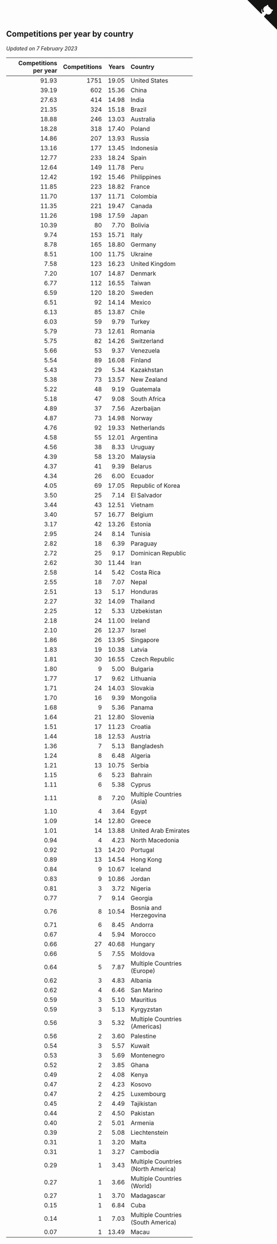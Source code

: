 ## Competitions per year by country

*Updated on  7 February 2023*

| Competitions per year | Competitions | Years | Country |
| ---: | ---: | ---: | :--- |
| 91.93 | 1751 | 19.05 | United States |
| 39.19 | 602 | 15.36 | China |
| 27.63 | 414 | 14.98 | India |
| 21.35 | 324 | 15.18 | Brazil |
| 18.88 | 246 | 13.03 | Australia |
| 18.28 | 318 | 17.40 | Poland |
| 14.86 | 207 | 13.93 | Russia |
| 13.16 | 177 | 13.45 | Indonesia |
| 12.77 | 233 | 18.24 | Spain |
| 12.64 | 149 | 11.78 | Peru |
| 12.42 | 192 | 15.46 | Philippines |
| 11.85 | 223 | 18.82 | France |
| 11.70 | 137 | 11.71 | Colombia |
| 11.35 | 221 | 19.47 | Canada |
| 11.26 | 198 | 17.59 | Japan |
| 10.39 | 80 | 7.70 | Bolivia |
| 9.74 | 153 | 15.71 | Italy |
| 8.78 | 165 | 18.80 | Germany |
| 8.51 | 100 | 11.75 | Ukraine |
| 7.58 | 123 | 16.23 | United Kingdom |
| 7.20 | 107 | 14.87 | Denmark |
| 6.77 | 112 | 16.55 | Taiwan |
| 6.59 | 120 | 18.20 | Sweden |
| 6.51 | 92 | 14.14 | Mexico |
| 6.13 | 85 | 13.87 | Chile |
| 6.03 | 59 | 9.79 | Turkey |
| 5.79 | 73 | 12.61 | Romania |
| 5.75 | 82 | 14.26 | Switzerland |
| 5.66 | 53 | 9.37 | Venezuela |
| 5.54 | 89 | 16.08 | Finland |
| 5.43 | 29 | 5.34 | Kazakhstan |
| 5.38 | 73 | 13.57 | New Zealand |
| 5.22 | 48 | 9.19 | Guatemala |
| 5.18 | 47 | 9.08 | South Africa |
| 4.89 | 37 | 7.56 | Azerbaijan |
| 4.87 | 73 | 14.98 | Norway |
| 4.76 | 92 | 19.33 | Netherlands |
| 4.58 | 55 | 12.01 | Argentina |
| 4.56 | 38 | 8.33 | Uruguay |
| 4.39 | 58 | 13.20 | Malaysia |
| 4.37 | 41 | 9.39 | Belarus |
| 4.34 | 26 | 6.00 | Ecuador |
| 4.05 | 69 | 17.05 | Republic of Korea |
| 3.50 | 25 | 7.14 | El Salvador |
| 3.44 | 43 | 12.51 | Vietnam |
| 3.40 | 57 | 16.77 | Belgium |
| 3.17 | 42 | 13.26 | Estonia |
| 2.95 | 24 | 8.14 | Tunisia |
| 2.82 | 18 | 6.39 | Paraguay |
| 2.72 | 25 | 9.17 | Dominican Republic |
| 2.62 | 30 | 11.44 | Iran |
| 2.58 | 14 | 5.42 | Costa Rica |
| 2.55 | 18 | 7.07 | Nepal |
| 2.51 | 13 | 5.17 | Honduras |
| 2.27 | 32 | 14.09 | Thailand |
| 2.25 | 12 | 5.33 | Uzbekistan |
| 2.18 | 24 | 11.00 | Ireland |
| 2.10 | 26 | 12.37 | Israel |
| 1.86 | 26 | 13.95 | Singapore |
| 1.83 | 19 | 10.38 | Latvia |
| 1.81 | 30 | 16.55 | Czech Republic |
| 1.80 | 9 | 5.00 | Bulgaria |
| 1.77 | 17 | 9.62 | Lithuania |
| 1.71 | 24 | 14.03 | Slovakia |
| 1.70 | 16 | 9.39 | Mongolia |
| 1.68 | 9 | 5.36 | Panama |
| 1.64 | 21 | 12.80 | Slovenia |
| 1.51 | 17 | 11.23 | Croatia |
| 1.44 | 18 | 12.53 | Austria |
| 1.36 | 7 | 5.13 | Bangladesh |
| 1.24 | 8 | 6.48 | Algeria |
| 1.21 | 13 | 10.75 | Serbia |
| 1.15 | 6 | 5.23 | Bahrain |
| 1.11 | 6 | 5.38 | Cyprus |
| 1.11 | 8 | 7.20 | Multiple Countries (Asia) |
| 1.10 | 4 | 3.64 | Egypt |
| 1.09 | 14 | 12.80 | Greece |
| 1.01 | 14 | 13.88 | United Arab Emirates |
| 0.94 | 4 | 4.23 | North Macedonia |
| 0.92 | 13 | 14.20 | Portugal |
| 0.89 | 13 | 14.54 | Hong Kong |
| 0.84 | 9 | 10.67 | Iceland |
| 0.83 | 9 | 10.86 | Jordan |
| 0.81 | 3 | 3.72 | Nigeria |
| 0.77 | 7 | 9.14 | Georgia |
| 0.76 | 8 | 10.54 | Bosnia and Herzegovina |
| 0.71 | 6 | 8.45 | Andorra |
| 0.67 | 4 | 5.94 | Morocco |
| 0.66 | 27 | 40.68 | Hungary |
| 0.66 | 5 | 7.55 | Moldova |
| 0.64 | 5 | 7.87 | Multiple Countries (Europe) |
| 0.62 | 3 | 4.83 | Albania |
| 0.62 | 4 | 6.46 | San Marino |
| 0.59 | 3 | 5.10 | Mauritius |
| 0.59 | 3 | 5.13 | Kyrgyzstan |
| 0.56 | 3 | 5.32 | Multiple Countries (Americas) |
| 0.56 | 2 | 3.60 | Palestine |
| 0.54 | 3 | 5.57 | Kuwait |
| 0.53 | 3 | 5.69 | Montenegro |
| 0.52 | 2 | 3.85 | Ghana |
| 0.49 | 2 | 4.08 | Kenya |
| 0.47 | 2 | 4.23 | Kosovo |
| 0.47 | 2 | 4.25 | Luxembourg |
| 0.45 | 2 | 4.49 | Tajikistan |
| 0.44 | 2 | 4.50 | Pakistan |
| 0.40 | 2 | 5.01 | Armenia |
| 0.39 | 2 | 5.08 | Liechtenstein |
| 0.31 | 1 | 3.20 | Malta |
| 0.31 | 1 | 3.27 | Cambodia |
| 0.29 | 1 | 3.43 | Multiple Countries (North America) |
| 0.27 | 1 | 3.66 | Multiple Countries (World) |
| 0.27 | 1 | 3.70 | Madagascar |
| 0.15 | 1 | 6.84 | Cuba |
| 0.14 | 1 | 7.03 | Multiple Countries (South America) |
| 0.07 | 1 | 13.49 | Macau |


<a href="https://github.com/jonatanklosko/wca_statistics" class="github-corner" aria-label="View source on Github"><svg width="80" height="80" viewBox="0 0 250 250" style="fill:#151513; color:#fff; position: absolute; top: 0; border: 0; right: 0;" aria-hidden="true"><path d="M0,0 L115,115 L130,115 L142,142 L250,250 L250,0 Z"></path><path d="M128.3,109.0 C113.8,99.7 119.0,89.6 119.0,89.6 C122.0,82.7 120.5,78.6 120.5,78.6 C119.2,72.0 123.4,76.3 123.4,76.3 C127.3,80.9 125.5,87.3 125.5,87.3 C122.9,97.6 130.6,101.9 134.4,103.2" fill="currentColor" style="transform-origin: 130px 106px;" class="octo-arm"></path><path d="M115.0,115.0 C114.9,115.1 118.7,116.5 119.8,115.4 L133.7,101.6 C136.9,99.2 139.9,98.4 142.2,98.6 C133.8,88.0 127.5,74.4 143.8,58.0 C148.5,53.4 154.0,51.2 159.7,51.0 C160.3,49.4 163.2,43.6 171.4,40.1 C171.4,40.1 176.1,42.5 178.8,56.2 C183.1,58.6 187.2,61.8 190.9,65.4 C194.5,69.0 197.7,73.2 200.1,77.6 C213.8,80.2 216.3,84.9 216.3,84.9 C212.7,93.1 206.9,96.0 205.4,96.6 C205.1,102.4 203.0,107.8 198.3,112.5 C181.9,128.9 168.3,122.5 157.7,114.1 C157.9,116.9 156.7,120.9 152.7,124.9 L141.0,136.5 C139.8,137.7 141.6,141.9 141.8,141.8 Z" fill="currentColor" class="octo-body"></path></svg></a><style>.github-corner:hover .octo-arm{animation:octocat-wave 560ms ease-in-out}@keyframes octocat-wave{0%,100%{transform:rotate(0)}20%,60%{transform:rotate(-25deg)}40%,80%{transform:rotate(10deg)}}@media (max-width:500px){.github-corner:hover .octo-arm{animation:none}.github-corner .octo-arm{animation:octocat-wave 560ms ease-in-out}}</style>
